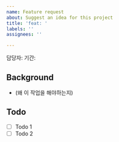 ```yaml
---
name: Feature request
about: Suggest an idea for this project
title: 'feat: '
labels: ''
assignees: ''

---
```


담당자: 
기간: 

## Background
- (왜 이 작업을 해야하는지)

## Todo
- [ ] Todo 1
- [ ] Todo 2
